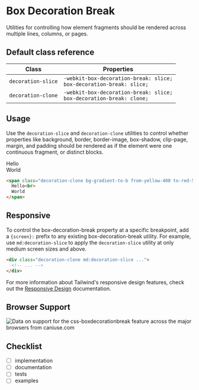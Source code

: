 # Box Decoration Break

Utilities for controlling how element fragments should be rendered across multiple lines, columns, or pages.

## Default class reference

Class|Properties
-|-
`decoration-slice`|`-webkit-box-decoration-break: slice;`<br>`box-decoration-break: slice;`
`decoration-clone`|`-webkit-box-decoration-break: slice;`<br>`box-decoration-break: clone;`

## Usage

Use the  `decoration-slice`  and  `decoration-clone`  utilities to control whether properties like background, border, border-image, box-shadow, clip-page, margin, and padding should be rendered as if the element were one continuous fragment, or distinct blocks.

Hello  
World

```html
<span class="decoration-clone bg-gradient-to-b from-yellow-400 to-red-500 text-transparent ...">
  Hello<br>
  World
</span>
```

## Responsive

To control the box-decoration-break property at a specific breakpoint, add a  `{screen}:`  prefix to any existing box-decoration-break utility. For example, use  `md:decoration-slice`  to apply the  `decoration-slice`  utility at only medium screen sizes and above.

```html
<div class="decoration-clone md:decoration-slice ...">
  <!-- ... -->
</div>
```

For more information about Tailwind's responsive design features, check out the  [Responsive Design](https://tailwindcss.com/docs/responsive-design)  documentation.

## Browser Support
<picture>
<source type="image/webp" srcset="https://caniuse.bitsofco.de/image/css-boxdecorationbreak.webp">
<source type="image/png" srcset="https://caniuse.bitsofco.de/image/css-boxdecorationbreak.png">
<img src="https://caniuse.bitsofco.de/image/css-boxdecorationbreak.jpg" alt="Data on support for the css-boxdecorationbreak feature across the major browsers from caniuse.com">
</picture>

## Checklist
- [ ] implementation
- [ ] documentation
- [ ] tests
- [ ] examples
